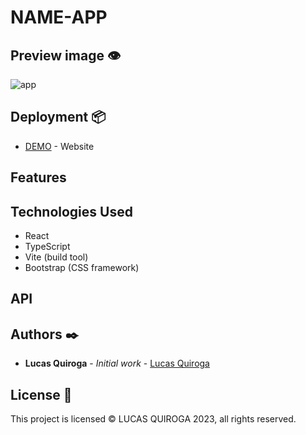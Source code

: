 # NAME-APP

## Preview image 👁

![app]()

## Deployment 📦

- [DEMO]() - Website

## Features

## Technologies Used

- React
- TypeScript
- Vite (build tool)
- Bootstrap (CSS framework)

## API

## Authors ✒️

- **Lucas Quiroga** - _Initial work_ - [Lucas Quiroga](https://github.com/Lucas-Quiroga)

## License 📄

This project is licensed © LUCAS QUIROGA 2023, all rights reserved.
